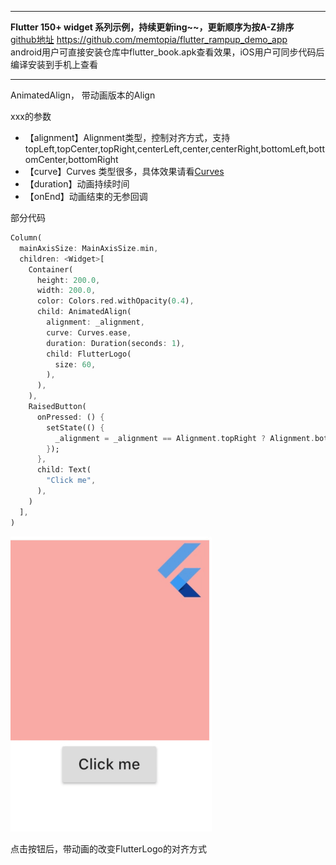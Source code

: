 

---
**Flutter 150+ widget 系列示例，持续更新ing~~，更新顺序为按A-Z排序**<br>
[github地址](https://github.com/memtopia/flutter_rampup_demo_app) https://github.com/memtopia/flutter_rampup_demo_app<br>
android用户可直接安装仓库中flutter_book.apk查看效果，iOS用户可同步代码后编译安装到手机上查看

---


AnimatedAlign， 带动画版本的Align<br>

xxx的参数
* 【alignment】Alignment类型，控制对齐方式，支持topLeft,topCenter,topRight,centerLeft,center,centerRight,bottomLeft,bottomCenter,bottomRight
* 【curve】Curves 类型很多，具体效果请看[Curves](https://juejin.im/post/5d2d21066fb9a07ea420b077)
* 【duration】动画持续时间
* 【onEnd】动画结束的无参回调

部分代码

```dart
Column(
  mainAxisSize: MainAxisSize.min,
  children: <Widget>[
    Container(
      height: 200.0,
      width: 200.0,
      color: Colors.red.withOpacity(0.4),
      child: AnimatedAlign(
        alignment: _alignment,
        curve: Curves.ease,
        duration: Duration(seconds: 1),
        child: FlutterLogo(
          size: 60,
        ),
      ),
    ),
    RaisedButton(
      onPressed: () {
        setState(() {
          _alignment = _alignment == Alignment.topRight ? Alignment.bottomLeft : Alignment.topRight;
        });
      },
      child: Text(
        "Click me",
      ),
    )
  ],
)

```
![Align](https://github.com/memtopia/flutter_rampup/raw/master/images/AnimatedAlign.gif)


点击按钮后，带动画的改变FlutterLogo的对齐方式
